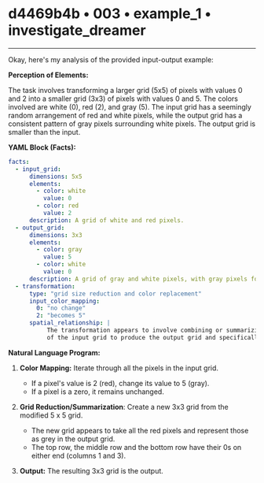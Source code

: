# d4469b4b • 003 • example_1 • investigate_dreamer

---
Okay, here's my analysis of the provided input-output example:

**Perception of Elements:**

The task involves transforming a larger grid (5x5) of pixels with values 0 and 2 into a smaller grid (3x3) of pixels with values 0 and 5. The colors involved are white (0), red (2), and gray (5). The input grid has a seemingly random arrangement of red and white pixels, while the output grid has a consistent pattern of gray pixels surrounding white pixels. The output grid is smaller than the input.

**YAML Block (Facts):**



```yaml
facts:
  - input_grid:
      dimensions: 5x5
      elements:
        - color: white
          value: 0
        - color: red
          value: 2
      description: A grid of white and red pixels.
  - output_grid:
      dimensions: 3x3
      elements:
        - color: gray
          value: 5
        - color: white
          value: 0
      description: A grid of gray and white pixels, with gray pixels forming a border around the white pixels.
  - transformation:
      type: "grid size reduction and color replacement"
      input_color_mapping:
        0: "no change"
        2: "becomes 5"
      spatial_relationship: |
           The transformation appears to involve combining or summarizing regions
           of the input grid to produce the output grid and specifically, all 2s become 5s.
```



**Natural Language Program:**

1.  **Color Mapping:** Iterate through all the pixels in the input grid.
    *   If a pixel's value is 2 (red), change its value to 5 (gray).
    *   If a pixel is a zero, it remains unchanged.

2.  **Grid Reduction/Summarization**: Create a new 3x3 grid from the modified 5 x 5 grid.
     *   The new grid appears to take all the red pixels and represent those as grey in the output grid.
     * The top row, the middle row and the bottom row have their 0s on either end (columns 1 and 3).

3.  **Output:** The resulting 3x3 grid is the output.

